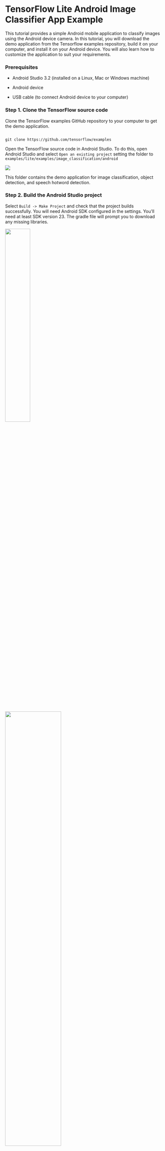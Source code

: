 # TensorFlow Lite Android Image Classifier App Example

This tutorial provides a simple Android mobile application to classify images
using the Android device camera. In this tutorial, you will download the demo
application from the Tensorflow examples repository, build it on your computer,
and install it on your Android device. You will also learn how to customize the
application to suit your requirements.

### Prerequisites

*   Android Studio 3.2 (installed on a Linux, Mac or Windows machine)

*   Android device

*   USB cable (to connect Android device to your computer)

### Step 1. Clone the TensorFlow source code

Clone the TensorFlow examples GitHub repository to your computer to get the demo
application.

```

git clone https://github.com/tensorflow/examples

```

Open the TensorFlow source code in Android Studio. To do this, open Android
Studio and select `Open an existing project` setting the folder to
`examples/lite/examples/image_classification/android`

<img src="images/classifydemo_img1.png" />

This folder contains the demo application for image classification, object
detection, and speech hotword detection.

### Step 2. Build the Android Studio project

Select `Build -> Make Project` and check that the project builds
successfully. You will need Android SDK configured in the settings. You'll need
at least SDK version 23. The gradle file will prompt you to download any missing
libraries.

<img src="images/classifydemo_img4.png" style="width: 40%" />

<img src="images/classifydemo_img2.png" style="width: 60%" />

#### TensorFlow Lite AAR from JCenter:

Note that the `build.gradle` is configured to use TensorFlow Lite's nightly
build.

If you see a build error related to compatibility with Tensorflow Lite's Java
API (example: method X is undefined for type Interpreter), there has likely been
a backwards compatible change to the API. You will need to pull new app code
that's compatible with the nightly build by running `git pull`.

### Step 3. Install and run the app

Connect the Android device to the computer and be sure to approve any ADB
permission prompts that appear on your phone. Select `Run -> Run app.` Select
the deployment target in the connected devices to the device on which the app will
be installed. This will install the app on the device.

<img src="images/classifydemo_img5.png" style="width: 60%" />

<img src="images/classifydemo_img6.png" style="width: 70%" />

<img src="images/classifydemo_img7.png" style="width: 40%" />

<img src="images/classifydemo_img8.png" style="width: 80%" />

To test the app, open the app called `TFL Classify` on your device. When you run
the app the first time, the app will request permission to access the camera.
Re-installing the app may require you to uninstall the previous installations.

## Understanding Android App Code

### Get camera input

This mobile application gets the camera input using the functions defined in the
file CameraActivity.java in the folder
`examples/lite/examples/image_classification/android/app/src/main/java/org/tensorflow/lite/examples/classification/CameraActivity.java.`
This file depends on `AndroidManifest.xml` in the folder
`examples/lite/examples/image_classification/android/app/src/main` to set the
camera orientation.

### Pre-process bitmap image

The mobile application code that pre-processes the images and runs inference is
in
`examples/lite/examples/image_classification/android/app/src/main/java/org/tensorflow/lite/examples/classification/tflite/Classifier.java.`
Here, we take the input camera bitmap image and convert it to a Bytebuffer
format for efficient processing. We pre-allocate the memory for ByteBuffer
object based on the image dimensions because Bytebuffer objects can't infer the
object shape.

```
c.imgData =
ByteBuffer.allocateDirect( DIM_BATCH_SIZE * DIM_IMG_SIZE_X * DIM_IMG_SIZE_Y *
DIM_PIXEL_SIZE);
c.imgData.order(ByteOrder.nativeOrder());
```

While running the application, we pre-process the incoming bitmap images from the
camera to a Bytebuffer. Since this model is quantized 8-bit, we will put a
single byte for each channel. `imgData` will contain an encoded `Color` for each
pixel in ARGB format, so we need to mask the least significant 8 bits to get
blue, and next 8 bits to get green and next 8 bits to get blue, and we have an
opaque image so alpha can be ignored.

```
 imgData.rewind();
 bitmap.getPixels(intValues, 0, bitmap.getWidth(), 0, 0, bitmap.getWidth(), bitmap.getHeight());
 // Convert the image to floating point.
 int pixel = 0;
 for (int i = 0; i < DIM_IMG_SIZE_X; ++i) {
   for (int j = 0; j < DIM_IMG_SIZE_Y; ++j) {
     final int val = intValues[pixel++];
     imgData.put((byte) ((val >> 16) & 0xFF));
     imgData.put((byte) ((val >> 8) & 0xFF));
     imgData.put((byte) (val & 0xFF));
     }
  }
```

### Create interpreter

To create the interpreter, we need to load the model file. In Android devices,
we recommend pre-loading and memory mapping the model file as shown below to
offer faster load times and reduce the dirty pages in memory. If your model file
is compressed, then you will have to load the model as a `File`, as it cannot be
directly mapped and used from memory.

```
// Memory-map the model file
AssetFileDescriptor fileDescriptor = assets.openFd(modelFilename);
FileInputStream inputStream = new
FileInputStream(fileDescriptor.getFileDescriptor()); FileChannel fileChannel =
inputStream.getChannel(); long startOffset = fileDescriptor.getStartOffset();
long declaredLength = fileDescriptor.getDeclaredLength(); return
fileChannel.map(FileChannel.MapMode.READ_ONLY, startOffset, declaredLength);
```

Then, create the interpreter object using `new Interpreter()` that takes the
model file as argument as shown below.

```
// Create Interpreter
c.tfLite = new Interpreter(loadModelFile(assetManager, modelFilename));
```

### Run inference

The output of the inference is stored in a byte array `labelprob.` We
pre-allocate the memory for the output buffer. Then, we run inference on the
interpreter object using function `run()` that takes input and output buffers as
arguments.

```
// Pre-allocate output buffers.
c.labelProb = new byte[1][c.labels.size()];
// Run Inference
tfLite.run(imgData, labelProb);
```

### Post-process values

Finally, we find the best set of classifications by storing them in a priority
queue based on their confidence scores.

```
// Find the best classifications
PriorityQueue<Recognition> pq = ...
for (int i = 0; i < labels.size(); ++i)
{
  pq.add( new Recognition( ' '+ i,
  labels.size() > i ? labels.get(i) : unknown,
  (float) labelProb[0][i], null));
}
```

And we display up to MAX_RESULTS number of classifications in the application,
where Recognition is a generic class defined in `Classifier.java` that contains
the following information of the classified object: id, title, label, and its
location when the model is an object detection model.

```
// Display the best classifications
final ArrayList<Recognition> recognitions =
  new ArrayList<Recognition>();
int recognitionsSize = Math.min(pq.size(), MAX_RESULTS);
for (int i = 0; i < recognitionsSize; ++i) {
  recognitions.add(pq.poll());
}
```

### Load onto display

We render the results on the Android device screen using the following lines in
`processImage()` function in `ClassifierActivity.java` which uses the UI defined
in `RecognitionScoreView.java.`

```
resultsView.setResults(results);
requestRender();
```

